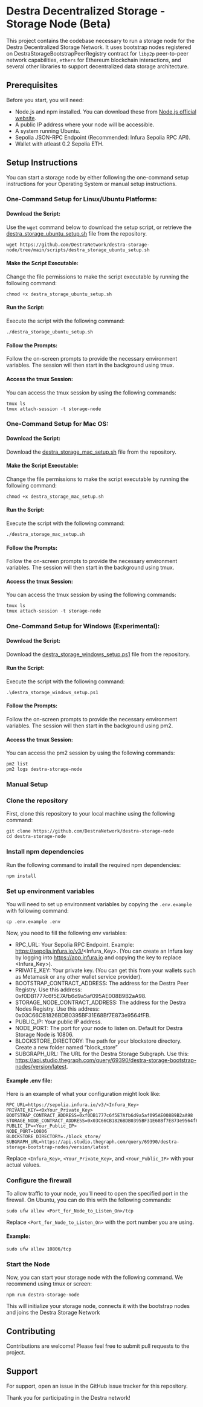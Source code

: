 # Destra Decentralized Storage - Storage Node (Beta)

This project contains the codebase necessary to run a storage node for the Destra Decentralized Storage Network. It uses bootstrap nodes registered on DestraStorageBootstrapPeerRegistry contract for `libp2p` peer-to-peer network capabilities, `ethers` for Ethereum blockchain interactions, and several other libraries to support decentralized data storage architecture.

## Prerequisites

Before you start, you will need:

- Node.js and npm installed. You can download these from [Node.js official website](https://nodejs.org/).
- A public IP address where your node will be accessible.
- A system running Ubuntu.
- Sepolia JSON-RPC Endpoint (Recommended: Infura Sepolia RPC API).
- Wallet with atleast 0.2 Sepolia ETH.

## Setup Instructions

You can start a storage node by either following the one-command setup instructions for your Operating System or manual setup instructions.

### One-Command Setup for Linux/Ubuntu Platforms:

#### Download the Script:

Use the `wget` command below to download the setup script, or retrieve the [destra_storage_ubuntu_setup.sh](https://github.com/DestraNetwork/destra-storage-node/tree/main/scripts/destra_storage_ubuntu_setup.sh) file from the repository.

```
wget https://github.com/DestraNetwork/destra-storage-node/tree/main/scripts/destra_storage_ubuntu_setup.sh
```

#### Make the Script Executable:

Change the file permissions to make the script executable by running the following command:

```
chmod +x destra_storage_ubuntu_setup.sh
```

#### Run the Script:

Execute the script with the following command:

```
./destra_storage_ubuntu_setup.sh
```

#### Follow the Prompts:

Follow the on-screen prompts to provide the necessary environment variables. The session will then start in the background using tmux.

#### Access the tmux Session:

You can access the tmux session by using the following commands:

```
tmux ls
tmux attach-session -t storage-node
```

### One-Command Setup for Mac OS:

#### Download the Script:

Download the [destra_storage_mac_setup.sh](https://github.com/DestraNetwork/destra-storage-node/tree/main/scripts/destra_storage_mac_setup.sh) file from the repository.

#### Make the Script Executable:

Change the file permissions to make the script executable by running the following command:

```
chmod +x destra_storage_mac_setup.sh
```

#### Run the Script:

Execute the script with the following command:

```
./destra_storage_mac_setup.sh
```

#### Follow the Prompts:

Follow the on-screen prompts to provide the necessary environment variables. The session will then start in the background using tmux.

#### Access the tmux Session:

You can access the tmux session by using the following commands:

```
tmux ls
tmux attach-session -t storage-node
```

### One-Command Setup for Windows (Experimental):

#### Download the Script:

Download the [destra_storage_windows_setup.ps1](https://github.com/DestraNetwork/destra-storage-node/tree/main/scripts/destra_storage_windows_setup.sh) file from the repository.

#### Run the Script:

Execute the script with the following command:

```
.\destra_storage_windows_setup.ps1
```

#### Follow the Prompts:

Follow the on-screen prompts to provide the necessary environment variables. The session will then start in the background using pm2.

#### Access the tmux Session:

You can access the pm2 session by using the following commands:

```
pm2 list
pm2 logs destra-storage-node
```

### Manual Setup

### Clone the repository

First, clone this repository to your local machine using the following command:

```
git clone https://github.com/DestraNetwork/destra-storage-node
cd destra-storage-node
```

### Install npm dependencies

Run the following command to install the required npm dependencies:

```
npm install
```

### Set up environment variables

You will need to set up environment variables by copying the `.env.example` with following command:

```
cp .env.example .env
```

Now, you need to fill the following env variables:



- RPC_URL: Your Sepolia RPC Endpoint. Example: https://sepolia.infura.io/v3/<Infura_Key>. (You can create an Infura key by logging into https://app.infura.io and copying the key to replace <Infura_Key>).
- PRIVATE_KEY: Your private key. (You can get this from your wallets such as Metamask or any other wallet service provider).
- BOOTSTRAP_CONTRACT_ADDRESS: The address for the Destra Peer Registry. Use this address: 0xf0DB1777c6f5E7Afb6d9a5af095AE008B9B2aA98.
- STORAGE_NODE_CONTRACT_ADDRESS: The address for the Destra Nodes Registry. Use this address: 0x03C66CB1826BDB0395BF31E68Bf7E873e9564fFB.
- PUBLIC_IP: Your public IP address.
- NODE_PORT: The port for your node to listen on. Default for Destra Storage Node is 10806.
- BLOCKSTORE_DIRECTORY: The path for your blockstore directory. Create a new folder named “block_store”
- SUBGRAPH_URL: The URL for the Destra Storage Subgraph. Use this: https://api.studio.thegraph.com/query/69390/destra-storage-bootstrap-nodes/version/latest.


#### Example .env file:

Here is an example of what your configuration might look like:
```
RPC_URL=https://sepolia.infura.io/v3/<Infura_Key>
PRIVATE_KEY=<0xYour_Private_Key>
BOOTSTRAP_CONTRACT_ADDRESS=0xf0DB1777c6f5E7Afb6d9a5af095AE008B9B2aA98
STORAGE_NODE_CONTRACT_ADDRESS=0x03C66CB1826BDB0395BF31E68Bf7E873e9564fFB
PUBLIC_IP=<Your_Public_IP>
NODE_PORT=10806
BLOCKSTORE_DIRECTORY=./block_store/
SUBGRAPH_URL=https://api.studio.thegraph.com/query/69390/destra-storage-bootstrap-nodes/version/latest
```

Replace `<Infura_Key>`, `<Your_Private_Key>`, and `<Your_Public_IP>` with your actual values.

### Configure the firewall

To allow traffic to your node, you'll need to open the specified port in the firewall. On Ubuntu, you can do this with the following commands:

```
sudo ufw allow <Port_for_Node_to_Listen_On>/tcp
```

Replace `<Port_for_Node_to_Listen_On>` with the port number you are using.

#### Example:

```
sudo ufw allow 10806/tcp
```

### Start the Node

Now, you can start your storage node with the following command. We recommend using tmux or screen:

```
npm run destra-storage-node
```

This will initialize your storage node, connects it with the bootstrap nodes and joins the Destra Storage Network


## Contributing

Contributions are welcome! Please feel free to submit pull requests to the project.

## Support

For support, open an issue in the GitHub issue tracker for this repository.

Thank you for participating in the Destra network!
